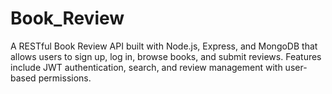 # Book_Review
A RESTful Book Review API built with Node.js, Express, and MongoDB that allows users to sign up, log in, browse books, and submit reviews. Features include JWT authentication, search, and review management with user-based permissions.
